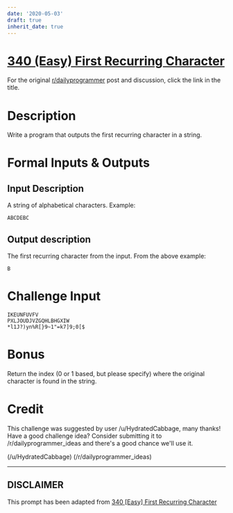 ```yaml
---
date: '2020-05-03'
draft: true
inherit_date: true
---
```


# [340 (Easy) First Recurring Character](https://www.reddit.com/r/dailyprogrammer/comments/7cnqtw/20171113_challenge_340_easy_first_recurring/)

For the original [r/dailyprogrammer](https://www.reddit.com/r/dailyprogrammer/) post and discussion, click the link in the title.

# Description
Write a program that outputs the first recurring character in a string.

# Formal Inputs & Outputs
## Input Description
A string of alphabetical characters. Example:


```
ABCDEBC
```
## Output description
The first recurring character from the input. From the above example:


```
B
```
# Challenge Input

```
IKEUNFUVFV
PXLJOUDJVZGQHLBHGXIW
*l1J?)yn%R[}9~1"=k7]9;0[$
```
# Bonus
Return the index (0 or 1 based, but please specify) where the original character is found in the string.

# Credit
This challenge was suggested by user /u/HydratedCabbage, many thanks!  Have a good challenge idea? Consider submitting it to /r/dailyprogrammer_ideas and there's a good chance we'll use it. 

(/u/HydratedCabbage)
(/r/dailyprogrammer_ideas)

----
## **DISCLAIMER**
This prompt has been adapted from [340 [Easy] First Recurring Character](https://www.reddit.com/r/dailyprogrammer/comments/7cnqtw/20171113_challenge_340_easy_first_recurring/
)
